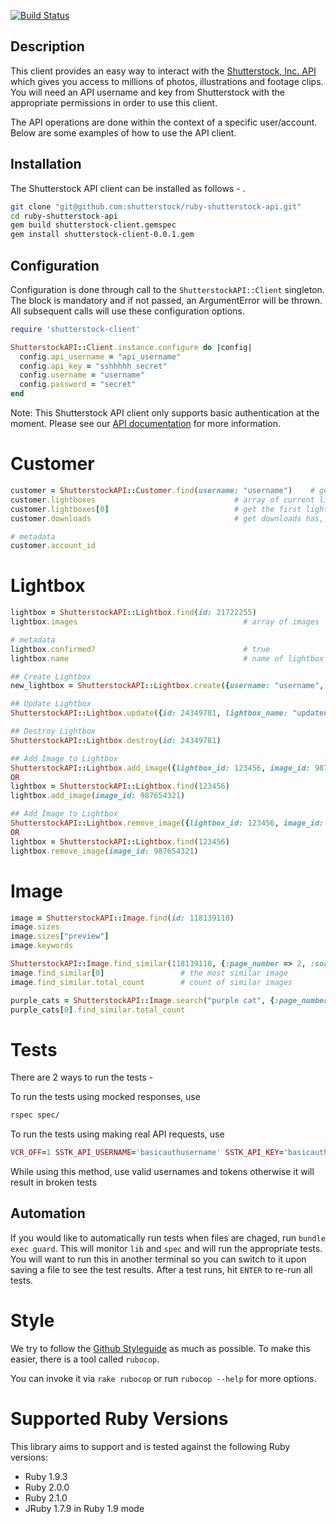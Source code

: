 [![Build Status](https://travis-ci.org/shutterstock/ruby-shutterstock-api.png?branch=master)](https://travis-ci.org/shutterstock/ruby-shutterstock-api)

## Description

This client provides an easy way to interact with the [Shutterstock, Inc. API](http://api.shutterstock.com) which gives you access to millions of photos, illustrations and footage clips. You will need an API username and key from Shutterstock with the appropriate permissions in order to use this client.

The API operations are done within the context of a specific user/account. Below are some examples of how to use the API client.

## Installation

The Shutterstock API client can be installed as follows - .

```sh
git clone "git@github.com:shutterstock/ruby-shutterstock-api.git"
cd ruby-shutterstock-api
gem build shutterstock-client.gemspec
gem install shutterstock-client-0.0.1.gem
```

## Configuration

Configuration is done through call to the `ShutterstockAPI::Client` singleton.
The block is mandatory and if not passed, an ArgumentError will be thrown.
All subsequent calls will use these configuration options.

```ruby
require 'shutterstock-client'

ShutterstockAPI::Client.instance.configure do |config|
  config.api_username = "api_username"
  config.api_key = "sshhhhh secret"
  config.username = "username"
  config.password = "secret"
end
```

Note: This Shutterstock API client only supports basic authentication at the moment. Please see our [API documentation](http://api.shutterstock.com/) for more information.

# Customer

```ruby
customer = ShutterstockAPI::Customer.find(username: "username")    # gets a currently authenticated customer object
customer.lightboxes                               # array of current lightboxes
customer.lightboxes[0]                            # get the first lightbox object
customer.downloads                                # get downloads has, keyed on subscription id

# metadata
customer.account_id
```

# Lightbox

```ruby
lightbox = ShutterstockAPI::Lightbox.find(id: 21722255)                  # get a lightbox object
lightbox.images                                     # array of images

# metadata
lightbox.confirmed?                                 # true
lightbox.name                                       # name of lightbox

## Create Lightbox
new_lightbox = ShutterstockAPI::Lightbox.create({username: "username", lightbox_name: "mynewlightbox"})

## Update Lightbox
ShutterstockAPI::Lightbox.update({id: 24349781, lightbox_name: "updatename"})

## Destroy Lightbox
ShutterstockAPI::Lightbox.destroy(id: 24349781)

## Add Image to Lightbox
ShutterstockAPI::Lightbox.add_image({lightbox_id: 123456, image_id: 987654321})
OR
lightbox = ShutterstockAPI::Lightbox.find(123456)
lightbox.add_image(image_id: 987654321)

## Add Image to Lightbox
ShutterstockAPI::Lightbox.remove_image({lightbox_id: 123456, image_id: 987654321})
OR
lightbox = ShutterstockAPI::Lightbox.find(123456)
lightbox.remove_image(image_id: 987654321)
```

# Image

```ruby
image = ShutterstockAPI::Image.find(id: 118139110)
image.sizes
image.sizes["preview"]
image.keywords

ShutterstockAPI::Image.find_similar(118139110, {:page_number => 2, :sort_order => 'random'})
image.find_similar[0]                 # the most similar image
image.find_similar.total_count        # count of similar images

purple_cats = ShutterstockAPI::Image.search("purple cat", {:page_number => 2, :sort_order => 'random'})
purple_cats[0].find_similar.total_count

```

# Tests
There are 2 ways to run the tests -

To run the tests using mocked responses, use
```ruby
rspec spec/
```

To run the tests using making real API requests, use
```ruby
VCR_OFF=1 SSTK_API_USERNAME='basicauthusername' SSTK_API_KEY='basicauthkey' SSTK_USERNAME='testuser' SSTK_PASSWORD='testpassword' rspec spec/
```
While using this method, use valid usernames and tokens otherwise it will result in broken tests

## Automation
If you would like to automatically run tests when files are chaged, run `bundle exec guard`.
This will monitor `lib` and `spec` and will run the appropriate tests.
You will want to run this in another terminal so you can switch to it upon saving a file to see the test results.
After a test runs, hit `ENTER` to re-run all tests.

# Style
We try to follow the [Github Styleguide][1] as much as possible.
To make this easier, there is a tool called `rubocop`.

You can invoke it via `rake rubocop` or run `rubocop --help` for more options.


[1]: https://github.com/styleguide/ruby

# Supported Ruby Versions

This library aims to support and is tested against the following Ruby
versions:

* Ruby 1.9.3
* Ruby 2.0.0
* Ruby 2.1.0
* JRuby 1.7.9 in Ruby 1.9 mode
